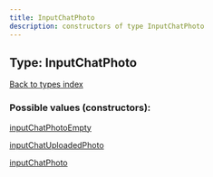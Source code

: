 ```yaml
---
title: InputChatPhoto
description: constructors of type InputChatPhoto
---
```

## Type: InputChatPhoto  
[Back to types index](index.md)



### Possible values (constructors):

[inputChatPhotoEmpty](../constructors/inputChatPhotoEmpty.md)  

[inputChatUploadedPhoto](../constructors/inputChatUploadedPhoto.md)  

[inputChatPhoto](../constructors/inputChatPhoto.md)  

